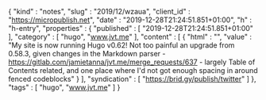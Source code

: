 {
  "kind" : "notes",
  "slug" : "2019/12/wzaua",
  "client_id" : "https://micropublish.net",
  "date" : "2019-12-28T21:24:51.851+01:00",
  "h" : "h-entry",
  "properties" : {
    "published" : [ "2019-12-28T21:24:51.851+01:00" ],
    "category" : [ "hugo", "www.jvt.me" ],
    "content" : [ {
      "html" : "",
      "value" : "My site is now running Hugo v0.62! Not too painful an upgrade from 0.58.3, given changes in the Markdown parser - https://gitlab.com/jamietanna/jvt.me/merge_requests/637 - largely Table of Contents related, and one place where I'd not got enough spacing in around fenced codeblocks"
    } ],
    "syndication" : [ "https://brid.gy/publish/twitter" ]
  },
  "tags" : [ "hugo", "www.jvt.me" ]
}
